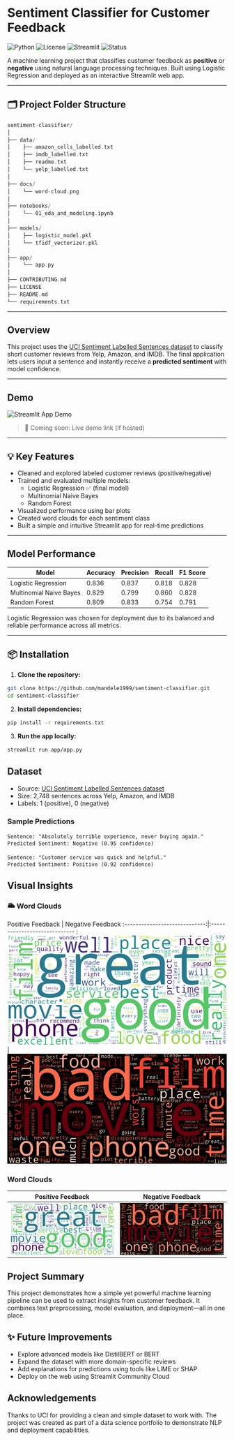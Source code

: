 # Sentiment Classifier for Customer Feedback

![Python](https://img.shields.io/badge/Python-3.9%2B-blue?logo=python)
![License](https://img.shields.io/badge/License-MIT-green.svg)
![Streamlit](https://img.shields.io/badge/Made%20with-Streamlit-ff4b4b?logo=streamlit)
![Status](https://img.shields.io/badge/Status-Complete-brightgreen)

A machine learning project that classifies customer feedback as **positive** or **negative** using natural language processing techniques. Built using Logistic Regression and deployed as an interactive Streamlit web app.

---

## 🗂️ Project Folder Structure

```rust
sentiment-classifier/
│
├── data/                       
│    ├── amazon_cells_labelled.txt
│    ├── imdb_labelled.txt
│    ├── readme.txt
│    └── yelp_labelled.txt
│
├── docs/
│    └── word-cloud.png
│
├── notebooks/                  
│    └── 01_eda_and_modeling.ipynb
│
├── models/
│    ├── logistic_model.pkl
│    └── tfidf_vectorizer.pkl
│                     
├── app/                      
│    └── app.py
│
├── CONTRIBUTING.md
├── LICENSE
├── README.md
└── requirements.txt
```

---

## Overview

This project uses the [UCI Sentiment Labelled Sentences dataset](https://archive.ics.uci.edu/dataset/331/sentiment+labelled+sentences) to classify short customer reviews from Yelp, Amazon, and IMDB. The final application lets users input a sentence and instantly receive a **predicted sentiment** with model confidence.

---

## Demo

![Streamlit App Demo](outputs/streamlit_demo.gif)

> 🔗 Coming soon: Live demo link (if hosted)

---

## 💡 Key Features

- Cleaned and explored labeled customer reviews (positive/negative)
- Trained and evaluated multiple models:
  - Logistic Regression ✅ (final model)
  - Multinomial Naive Bayes
  - Random Forest
- Visualized performance using bar plots
- Created word clouds for each sentiment class
- Built a simple and intuitive Streamlit app for real-time predictions

---

## Model Performance

| Model                   | Accuracy | Precision | Recall | F1 Score |
|------------------------|----------|-----------|--------|----------|
| Logistic Regression    | 0.836    | 0.837     | 0.818  | 0.828    |
| Multinomial Naive Bayes| 0.829    | 0.799     | 0.860  | 0.828    |
| Random Forest          | 0.809    | 0.833     | 0.754  | 0.791    |

Logistic Regression was chosen for deployment due to its balanced and reliable performance across all metrics.

---

## 📦 Installation

1. **Clone the repository:**

```bash
git clone https://github.com/mandele1999/sentiment-classifier.git
cd sentiment-classifier
```

2. **Install dependencies:**

```bash
pip install -r requirements.txt
```

3. **Run the app locally:**

```bash
streamlit run app/app.py
```

## Dataset

- Source: [UCI Sentiment Labelled Sentences dataset](https://archive.ics.uci.edu/dataset/331/sentiment+labelled+sentences)
- Size: 2,748 sentences across Yelp, Amazon, and IMDB
- Labels: 1 (positive), 0 (negative)

### Sample Predictions

```text
Sentence: "Absolutely terrible experience, never buying again."
Predicted Sentiment: Negative (0.95 confidence)

Sentence: "Customer service was quick and helpful."
Predicted Sentiment: Positive (0.92 confidence)
```

## Visual Insights

### 🌥️ Word Clouds

Positive Feedback              | Negative Feedback
:-----------------------------:|:----------------------------- :
![Positive](docs/positive_wc.png) | ![Negative](docs/negative_wc.png)

### Word Clouds

Positive Feedback              | Negative Feedback
:-----------------------------:|:-----------------------------:
![Positive](docs/positive_wc.png) | ![Negative](docs/negative_wc.png)


## Project Summary

This project demonstrates how a simple yet powerful machine learning pipeline can be used to extract insights from customer feedback. It combines text preprocessing, model evaluation, and deployment—all in one place.

## ✨ Future Improvements

- Explore advanced models like DistilBERT or BERT
- Expand the dataset with more domain-specific reviews
- Add explanations for predictions using tools like LIME or SHAP
- Deploy on the web using Streamlit Community Cloud

## Acknowledgements

Thanks to UCI for providing a clean and simple dataset to work with. The project was created as part of a data science portfolio to demonstrate NLP and deployment capabilities.
